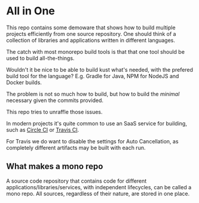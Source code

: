# All in One

This repo contains some demoware that shows how to build multiple projects
efficiently from one source repository. One should think of a collection of
libraries and applications written in different languages.

The catch with most monorepo build tools is that that one tool should be used
to build all-the-things.

Wouldn't it be nice to be able to build kust what's needed, with the prefered
build tool for the language? E.g. Gradle for Java, NPM for NodeJS and Docker
builds.

The problem is not so much how to build, but how to build the *minimal*
necessary given the commits provided.

This repo tries to unraffle those issues.

In modern projects it's quite common to use an SaaS service for building, such
as [Circle CI](https://circleci.com) or [Travis CI](https://travis-ci.com).


For Travis we do want to disable the settings for Auto Cancellation, as
completely different artifacts may be built with each run.

## What makes a mono repo

A source code repository that contains code for different
applications/libraries/services, with independent lifecycles, can be called a
mono repo. All sources, regardless of their nature, are stored in one place.

